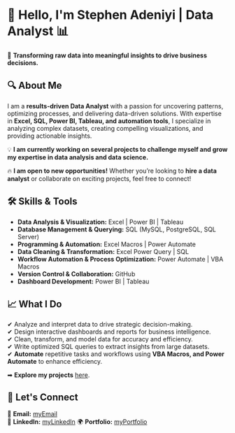 

# 👋 Hello, I'm **Stephen Adeniyi** | Data Analyst 📊  

🚀 **Transforming raw data into meaningful insights to drive business decisions.**  

## 🔍 About Me  
I am a **results-driven Data Analyst** with a passion for uncovering patterns, optimizing processes, and delivering data-driven solutions. With expertise in **Excel, SQL, Power BI, Tableau, and automation tools**, I specialize in analyzing complex datasets, creating compelling visualizations, and providing actionable insights.  

💡 **I am currently working on several projects to challenge myself and grow my expertise in data analysis and data science.**  

🔥 **I am open to new opportunities!** Whether you’re looking to **hire a data analyst** or collaborate on exciting projects, feel free to connect! 

## 🛠️ Skills & Tools  
- **Data Analysis & Visualization:**  Excel | Power BI | Tableau  
- **Database Management & Querying:** SQL (MySQL, PostgreSQL, SQL Server)  
- **Programming & Automation:**  Excel Macros | Power Automate  
- **Data Cleaning & Transformation:** Excel Power Query | SQL  
- **Workflow Automation & Process Optimization:** Power Automate | VBA Macros 
- **Version Control & Collaboration:** GitHub  
- **Dashboard Development:** Power BI | Tableau  

## 📈 What I Do  
✔ Analyze and interpret data to drive strategic decision-making.  
✔ Design interactive dashboards and reports for business intelligence.  
✔ Clean, transform, and model data for accuracy and efficiency.  
✔ Write optimized SQL queries to extract insights from large datasets.  
✔ **Automate** repetitive tasks and workflows using **VBA Macros, and Power Automate** to enhance efficiency.  


➡ **Explore my projects** [here](https://github.com/SteevAnalytics).  

## 🤝 Let's Connect  
📧 **Email:** [myEmail](mailto:steevenadeniyi@gmail.com)  
🔗 **LinkedIn:** [myLinkedIn](https://www.linkedin.com/in/stephen-adeniyi-194b2a353)
🌍 **Portfolio:** [myPortfolio](https://github.com/SteevAnalytics)

